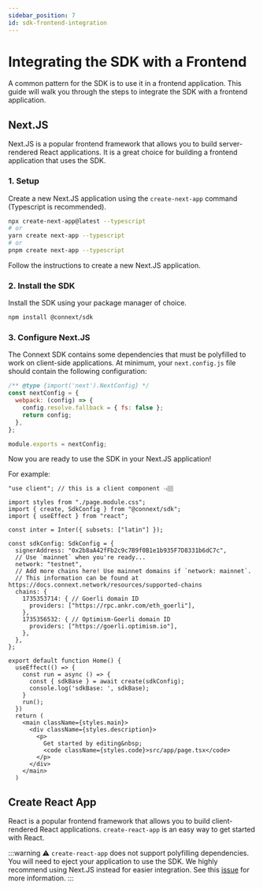 ```yaml
---
sidebar_position: 7
id: sdk-frontend-integration
---
```


# Integrating the SDK with a Frontend

A common pattern for the SDK is to use it in a frontend application. This guide will walk you through the steps to integrate the SDK with a frontend application.

## Next.JS

Next.JS is a popular frontend framework that allows you to build server-rendered React applications. It is a great choice for building a frontend application that uses the SDK.

### 1. Setup

Create a new Next.JS application using the `create-next-app` command (Typescript is recommended).

```bash
npx create-next-app@latest --typescript
# or
yarn create next-app --typescript
# or
pnpm create next-app --typescript
```

Follow the instructions to create a new Next.JS application.

### 2. Install the SDK

Install the SDK using your package manager of choice.

```bash npm2yarn
npm install @connext/sdk
```

### 3. Configure Next.JS

The Connext SDK contains some dependencies that must be polyfilled to work on client-side applications. At minimum, your `next.config.js` file should contain the following configuration:

```js title="next.config.js"
/** @type {import('next').NextConfig} */
const nextConfig = {
  webpack: (config) => {
    config.resolve.fallback = { fs: false };
    return config;
  },
};

module.exports = nextConfig;
```

Now you are ready to use the SDK in your Next.JS application!

For example:

```tsx title="pages/index.tsx"
"use client"; // this is a client component 👈🏽

import styles from "./page.module.css";
import { create, SdkConfig } from "@connext/sdk";
import { useEffect } from "react";

const inter = Inter({ subsets: ["latin"] });

const sdkConfig: SdkConfig = {
  signerAddress: "0x2b8aA42fFb2c9c7B9f0B1e1b935F7D8331b6dC7c",
  // Use `mainnet` when you're ready...
  network: "testnet",
  // Add more chains here! Use mainnet domains if `network: mainnet`.
  // This information can be found at https://docs.connext.network/resources/supported-chains
  chains: {
    1735353714: { // Goerli domain ID
      providers: ["https://rpc.ankr.com/eth_goerli"],
    },
    1735356532: { // Optimism-Goerli domain ID
      providers: ["https://goerli.optimism.io"],
    },
  },
};

export default function Home() {
  useEffect(() => {
    const run = async () => {
      const { sdkBase } = await create(sdkConfig);
      console.log('sdkBase: ', sdkBase);
    }
    run();
  })
  return (
    <main className={styles.main}>
      <div className={styles.description}>
        <p>
          Get started by editing&nbsp;
          <code className={styles.code}>src/app/page.tsx</code>
        </p>
      </div>
    </main>
  )
```

## Create React App

React is a popular frontend framework that allows you to build client-rendered React applications. `create-react-app` is an easy way to get started with React.

:::warning
⚠️ `create-react-app` does not support polyfilling dependencies. You will need to eject your application to use the SDK. We highly recommend using Next.JS instead for easier integration. See this [issue](https://stackoverflow.com/questions/70591567/module-not-found-error-cant-resolve-fs-in-react) for more information.
:::